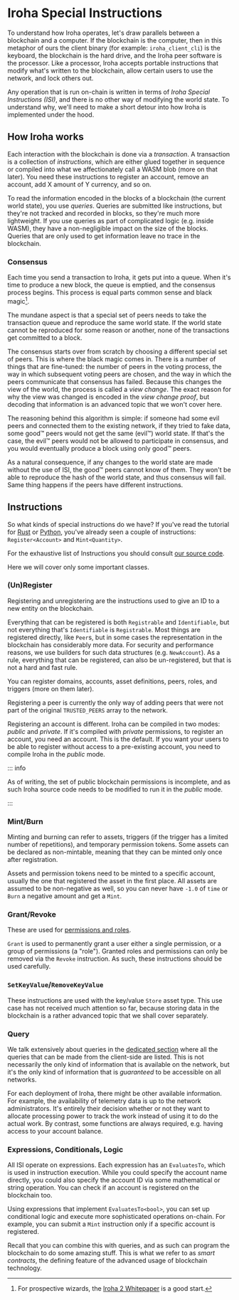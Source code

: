 # Iroha Special Instructions

To understand how Iroha operates, let's draw parallels between a blockchain
and a computer. If the blockchain is the computer, then in this metaphor of
ours the client binary (for example: `iroha_client_cli`) is the keyboard,
the blockchain is the hard drive, and the Iroha peer software is the
processor. Like a processor, Iroha accepts portable instructions that
modify what's written to the blockchain, allow certain users to use the
network, and lock others out.

Any operation that is run on-chain is written in terms of _Iroha Special
Instructions (ISI)_, and there is no other way of modifying the world
state. To understand why, we'll need to make a short detour into how Iroha
is implemented under the hood.

## How Iroha works

Each interaction with the blockchain is done via a _transaction_. A
transaction is a collection of _instructions_, which are either glued
together in sequence or compiled into what we affectionately call a WASM
blob (more on that later). You need these instructions to register an
account, remove an account, add X amount of Y currency, and so on.

To read the information encoded in the blocks of a blockchain (the current
world state), you use _queries_. Queries are submitted like instructions,
but they're not tracked and recorded in blocks, so they're much more
lightweight. If you use queries as part of complicated logic (e.g. inside
WASM), they have a non-negligible impact on the size of the blocks. Queries
that are only used to get information leave no trace in the blockchain.

### Consensus

Each time you send a transaction to Iroha, it gets put into a queue. When
it's time to produce a new block, the queue is emptied, and the consensus
process begins. This process is equal parts common sense and black
magic[^1].

The mundane aspect is that a special set of peers needs to take the
transaction queue and reproduce the same world state. If the world state
cannot be reproduced for some reason or another, none of the transactions
get committed to a block.

The consensus starts over from scratch by choosing a different special set
of peers. This is where the black magic comes in. There is a number of
things that are fine-tuned: the number of peers in the voting process, the
way in which subsequent voting peers are chosen, and the way in which the
peers communicate that consensus has failed. Because this changes the view
of the world, the process is called a _view change_. The exact reason for
why the view was changed is encoded in the _view change proof_, but
decoding that information is an advanced topic that we won't cover here.

The reasoning behind this algorithm is simple: if someone had some evil
peers and connected them to the existing network, if they tried to fake
data, some good™ peers would not get the same (evil™) world state. If
that's the case, the evil™ peers would not be allowed to participate in
consensus, and you would eventually produce a block using only good™ peers.

As a natural consequence, if any changes to the world state are made
without the use of ISI, the good™ peers cannot know of them. They won't be
able to reproduce the hash of the world state, and thus consensus will
fail. Same thing happens if the peers have different instructions.

## Instructions

So what kinds of special instructions do we have? If you've read the
tutorial for [Rust](../rust.md) or [Python](../python.md), you've already
seen a couple of instructions: `Register<Account>` and `Mint<Quantity>`.

For the exhaustive list of Instructions you should consult
[our source code](https://github.com/hyperledger/iroha/tree/iroha2-dev/core/src/smartcontracts/isi).

Here we will cover only some important classes.

### (Un)Register

Registering and unregistering are the instructions used to give an ID to a
new entity on the blockchain.

Everything that can be registered is both `Registrable` and `Identifiable`,
but not everything that's `Identifiable` is `Registrable`. Most things are
registered directly, like `Peer`s, but in some cases the representation in
the blockchain has considerably more data. For security and performance
reasons, we use builders for such data structures (e.g. `NewAccount`). As a
rule, everything that can be registered, can also be un-registered, but
that is not a hard and fast rule.

You can register domains, accounts, asset definitions, peers, roles, and
triggers (more on them later).

Registering a peer is currently the only way of adding peers that were not
part of the original `TRUSTED_PEERS` array to the network.

<!-- Check: a reference about future releases or work in progress -->

Registering an account is different. Iroha can be compiled in two modes:
_public_ and _private_. If it's compiled with _private_ permissions, to
register an account, you need an account. This is the default. If you want
your users to be able to register without access to a pre-existing account,
you need to compile Iroha in the _public_ mode.

::: info

<!-- Check: a reference about future releases or work in progress -->

As of writing, the set of public blockchain permissions is incomplete, and
as such Iroha source code needs to be modified to run it in the _public_
mode.

:::

### Mint/Burn

Minting and burning can refer to assets, triggers (if the trigger has a
limited number of repetitions), and temporary permission tokens. Some
assets can be declared as non-mintable, meaning that they can be minted
only once after registration.

Assets and permission tokens need to be minted to a specific account,
usually the one that registered the asset in the first place. All assets
are assumed to be non-negative as well, so you can never have `-1.0` of
`time` or `Burn` a negative amount and get a `Mint`.

### Grant/Revoke

These are used for [permissions and roles](permissions.md).

`Grant` is used to permanently grant a user either a single
permission, or a group of permissions (a "role"). Granted roles and
permissions can only be removed via the `Revoke` instruction. As such, these
instructions should be used carefully.

### `SetKeyValue`/`RemoveKeyValue`

These instructions are used with the key/value `Store` asset type. This use
case has not received much attention so far, because storing data in the
blockchain is a rather advanced topic that we shall cover separately.

### Query

We talk extensively about queries in the [dedicated section](queries.md)
where all the queries that can be made from the client-side are listed.
This is not necessarily the only kind of information that is available on
the network, but it's the only kind of information that is _guaranteed_ to
be accessible on all networks.

For each deployment of Iroha, there might be other available information.
For example, the availability of telemetry data is up to the network
administrators. It's entirely their decision whether or not they want to
allocate processing power to track the work instead of using it to do the
actual work. By contrast, some functions are always required, e.g. having
access to your account balance.

### Expressions, Conditionals, Logic

All ISI operate on expressions. Each expression has an `EvaluatesTo`, which
is used in instruction execution. While you could specify the account name
directly, you could also specify the account ID via some mathematical or
string operation. You can check if an account is registered on the
blockchain too.

Using expressions that implement `EvaluatesTo<bool>`, you can set up
conditional logic and execute more sophisticated operations on-chain. For
example, you can submit a `Mint` instruction only if a specific account is
registered.

Recall that you can combine this with queries, and as such can program the
blockchain to do some amazing stuff. This is what we refer to as _smart
contracts_, the defining feature of the advanced usage of blockchain
technology.

[^1]:
    For prospective wizards, the
    [Iroha 2 Whitepaper](https://github.com/hyperledger/iroha/blob/iroha2-dev/docs/source/iroha_2_whitepaper.md)
    is a good start.
